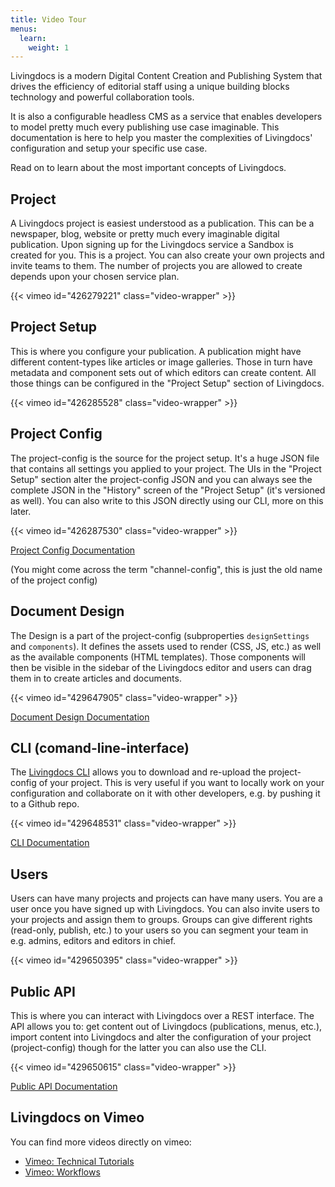 ```yaml
---
title: Video Tour
menus:
  learn:
    weight: 1
---
```


Livingdocs is a modern Digital Content Creation and Publishing System that drives the efficiency of editorial staff using a unique building blocks technology and powerful collaboration tools.

It is also a configurable headless CMS as a service that enables developers to model pretty much every publishing use case imaginable. This documentation is here to help you master the complexities of Livingdocs' configuration and setup your specific use case.

Read on to learn about the most important concepts of Livingdocs.


## Project

A Livingdocs project is easiest understood as a publication. This can be a newspaper, blog, website or pretty much every imaginable digital publication. Upon signing up for the Livingdocs service a Sandbox is created for you. This is a project. You can also create your own projects and invite teams to them. The number of projects you are allowed to create depends upon your chosen service plan.

{{< vimeo id="426279221" class="video-wrapper" >}}


## Project Setup

This is where you configure your publication. A publication might have different content-types like articles or image galleries. Those in turn have metadata and component sets out of which editors can create content. All those things can be configured in the "Project Setup" section of Livingdocs.

{{< vimeo id="426285528" class="video-wrapper" >}}


## Project Config

The project-config is the source for the project setup. It's a huge JSON file that contains all settings you applied to your project. The UIs in the "Project Setup" section alter the project-config JSON and you can always see the complete JSON in the "History" screen of the "Project Setup" (it's versioned as well). You can also write to this JSON directly using our CLI, more on this later.

{{< vimeo id="426287530" class="video-wrapper" >}}


[Project Config Documentation](/reference-docs/project-config)

(You might come across the term "channel-config", this is just the old name of the project config)

## Document Design

The Design is a part of the project-config \(subproperties `designSettings` and `components`\). It defines the assets used to render \(CSS, JS, etc.\) as well as the available components \(HTML templates\). Those components will then be visible in the sidebar of the Livingdocs editor and users can drag them in to create articles and documents.

{{< vimeo id="429647905" class="video-wrapper" >}}

[Document Design Documentation](/reference-docs/document/document-design)

## CLI \(comand-line-interface\)

The [Livingdocs CLI](https://github.com/livingdocsIO/livingdocs-cli) allows you to download and re-upload the project-config of your project. This is very useful if you want to locally work on your configuration and collaborate on it with other developers, e.g. by pushing it to a Github repo.

{{< vimeo id="429648531" class="video-wrapper" >}}

[CLI Documentation](/reference-docs/cli-sdk)

## Users

Users can have many projects and projects can have many users. You are a user once you have signed up with Livingdocs. You can also invite users to your projects and assign them to groups. Groups can give different rights \(read-only, publish, etc.\) to your users so you can segment your team in e.g. admins, editors and editors in chief.

{{< vimeo id="429650395" class="video-wrapper" >}}

## Public API

This is where you can interact with Livingdocs over a REST interface. The API allows you to: get content out of Livingdocs \(publications, menus, etc.\), import content into Livingdocs and alter the configuration of your project \(project-config\) though for the latter you can also use the CLI.

{{< vimeo id="429650615" class="video-wrapper" >}}

[Public API Documentation](/reference-docs/public-api)

## Livingdocs on Vimeo

You can find more videos directly on vimeo:
- [Vimeo: Technical Tutorials](https://vimeo.com/showcase/5875797)
- [Vimeo: Workflows](https://vimeo.com/showcase/7538934)
